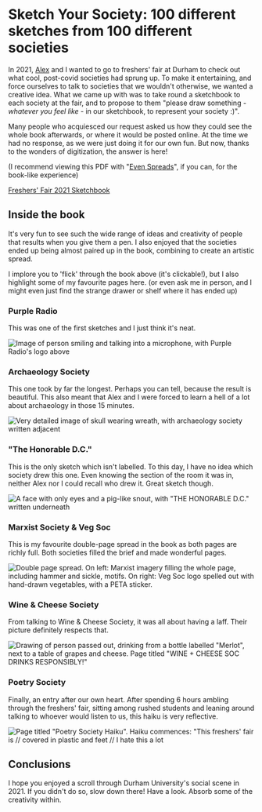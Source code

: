 # Sketch Your Society: 100 different sketches from 100 different societies

In 2021, [Alex] and I wanted to go to freshers' fair at Durham to check out what cool, post-covid societies had sprung up. To make it entertaining, and force ourselves to talk to societies that we wouldn't otherwise, we wanted a creative idea. What we came up with was to take round a sketchbook to each society at the fair, and to propose to them "please draw something - *whatever you feel like* - in our sketchbook, to represent your society :)".

Many people who acquiesced our request asked us how they could see the whole book afterwards, or where it would be posted online. At the time we had no response, as we were just doing it for our own fun. But now, thanks to the wonders of digitization, the answer is here!

(I recommend viewing this PDF with "[Even Spreads]", if you can, for the book-like experience)

[Even Spreads]: ./images/firefox-even-spreads.png
[Alex]: https://twitter.com/Somebody909

<a class="hover-area" href="./data/freshers-fair-book-cropped.pdf">
    <div class="zine back"></div>
    <div class="zine front"></div>
</a>

<figcaption>

[Freshers' Fair 2021 Sketchbook](./data/freshers-fair-book-cropped.pdf)

</figcaption>

## Inside the book

It's very fun to see such the wide range of ideas and creativity of people that results when you give them a pen. I also enjoyed that the societies ended up being almost paired up in the book, combining to create an artistic spread.

I implore you to 'flick' through the book above (it's clickable!), but I also highlight some of my favourite pages here. (or even ask me in person, and I might even just find the strange drawer or shelf where it has ended up)

### Purple Radio

This was one of the first sketches and I just think it's neat.

![Image of person smiling and talking into a microphone, with Purple Radio's logo above](images/purple-radio.png)

### Archaeology Society

This one took by far the longest. Perhaps you can tell, because the result is beautiful. This also meant that Alex and I were forced to learn a hell of a lot about archaeology in those 15 minutes.

![Very detailed image of skull wearing wreath, with archaeology society written adjacent](images/archaeology.png)

### "The Honorable D.C."

This is the only sketch which isn't labelled. To this day, I have no idea which society drew this one. Even knowing the section of the room it was in, neither Alex nor I could recall who drew it. Great sketch though.

![A face with only eyes and a pig-like snout, with "THE HONORABLE D.C." written underneath](images/the-honorable-dc.png)

### Marxist Society & Veg Soc

This is my favourite double-page spread in the book as both pages are richly full. Both societies filled the brief and made wonderful pages.

![Double page spread. On left: Marxist imagery filling the whole page, including hammer and sickle, motifs. On right: Veg Soc logo spelled out with hand-drawn vegetables, with a PETA sticker.](images/marxist-veg.png)

### Wine & Cheese Society

From talking to Wine & Cheese Society, it was all about having a laff. Their picture definitely respects that.

![Drawing of person passed out, drinking from a bottle labelled "Merlot", next to a table of grapes and cheese. Page titled "WINE + CHEESE SOC DRINKS RESPONSIBLY!"](images/wine-and-cheese.png)

### Poetry Society

Finally, an entry after our own heart. After spending 6 hours ambling through the freshers' fair, sitting among rushed students and leaning around talking to whoever would listen to us, this haiku is very reflective.

![Page titled "Poetry Society Haiku". Haiku commences: "This freshers' fair is // covered in plastic and feet // I hate this a lot](images/poetry.png)

## Conclusions

I hope you enjoyed a scroll through Durham University's social scene in 2021. If you didn't do so, slow down there! Have a look. Absorb some of the creativity within.
